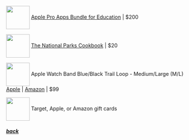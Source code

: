 <a href="https://www.apple.com/us-edu/shop/product/BMGE2Z/A/pro-apps-bundle-for-education"><img src="https://store.storeimages.cdn-apple.com/4982/as-images.apple.com/is/BMGE2?wid=1144&hei=1144&fmt=jpeg&qlt=90&.v=1612566484000" align="center" width="64" ></a> [Apple Pro Apps Bundle for Education](https://www.apple.com/us-edu/shop/product/BMGE2Z/A/pro-apps-bundle-for-education) |
$200

<a href="https://www.amazon.com/gp/product/0760375119"><img src="https://m.media-amazon.com/images/I/A1HNFYuW4VL._SL1500_.jpg" align="center" width="64" ></a> [The National Parks Cookbook](https://www.amazon.com/gp/product/0760375119) |
$20

<a href="https://www.apple.com/us-edu/shop/product/MT613AM/A/49mm-blue-black-trail-loop-s-m?"><img src="https://store.storeimages.cdn-apple.com/4982/as-images.apple.com/is/MT613ref_AV3?wid=2000&hei=2000&fmt=jpeg&qlt=90&.v=1692899042125" align="center" width="64" ></a> Apple Watch Band Blue/Black Trail Loop - Medium/Large (M/L) [Apple](https://www.apple.com/us-edu/shop/product/MT613AM/A/49mm-blue-black-trail-loop-s-m) | [Amazon](https://www.amazon.com/Apple-Watch-Band-Trail-Black/dp/B0CHX3VTSL/) |
$99

<img src="https://www.justdrums.com/wp-content/uploads/2018/12/giftcard_image1.png" align="center" width="64"> Target, Apple, or Amazon gift cards

<!--
<a href="link"><img src="imagelink" align="center" width="64" ></a> [ItemName](link) |
$price
-->

##### [back](readme.md)
